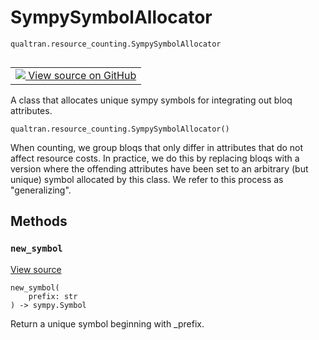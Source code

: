 # SympySymbolAllocator
`qualtran.resource_counting.SympySymbolAllocator`


<table class="tfo-notebook-buttons tfo-api nocontent" align="left">
<td>
  <a target="_blank" href="https://github.com/quantumlib/Qualtran/blob/main/qualtran/resource_counting/_call_graph.py#L53-L69">
    <img src="https://www.tensorflow.org/images/GitHub-Mark-32px.png" />
    View source on GitHub
  </a>
</td>
</table>



A class that allocates unique sympy symbols for integrating out bloq attributes.

<pre class="devsite-click-to-copy prettyprint lang-py tfo-signature-link">
<code>qualtran.resource_counting.SympySymbolAllocator()
</code></pre>



<!-- Placeholder for "Used in" -->

When counting, we group bloqs that only differ in attributes that do not affect
resource costs. In practice, we do this by replacing bloqs with a version where
the offending attributes have been set to an arbitrary (but unique) symbol allocated
by this class. We refer to this process as "generalizing".

## Methods

<h3 id="new_symbol"><code>new_symbol</code></h3>

<a target="_blank" class="external" href="https://github.com/quantumlib/Qualtran/blob/main/qualtran/resource_counting/_call_graph.py#L65-L69">View source</a>

<pre class="devsite-click-to-copy prettyprint lang-py tfo-signature-link">
<code>new_symbol(
    prefix: str
) -> sympy.Symbol
</code></pre>

Return a unique symbol beginning with _prefix.




